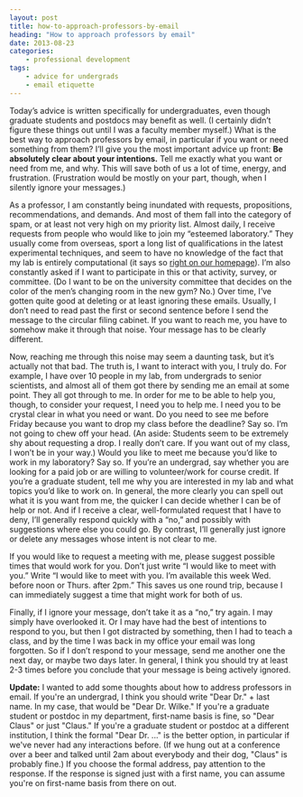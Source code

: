 ```yaml
---
layout: post
title: how-to-approach-professors-by-email
heading: "How to approach professors by email"
date: 2013-08-23
categories: 
    - professional development
tags:
    - advice for undergrads
    - email etiquette
---
```

Today’s advice is written specifically for undergraduates, even though graduate students and postdocs may benefit as well. (I certainly didn’t figure these things out until I was a faculty member myself.) What is the best way to approach professors by email, in particular if you want or need something from them? I’ll give you the most important advice up front: **Be absolutely clear about your intentions.** Tell me exactly what you want or need from me, and why. This will save both of us a lot of time, energy, and frustration. (Frustration would be mostly on your part, though, when I silently ignore your messages.)

<!--more-->

As a professor, I am constantly being inundated with requests, propositions, recommendations, and demands. And most of them fall into the category of spam, or at least not very high on my priority list. Almost daily, I receive requests from people who would like to join my “esteemed laboratory.” They usually come from overseas, sport a long list of qualifications in the latest experimental techniques, and seem to have no knowledge of the fact that my lab is entirely computational (it says so [right on our homepage](http://wilkelab.org/#about)). I’m also constantly asked if I want to participate in this or that activity, survey, or committee. (Do I want to be on the university committee that decides on the color of the men’s changing room in the new gym? No.) Over time, I’ve gotten quite good at deleting or at least ignoring these emails. Usually, I don’t need to read past the first or second sentence before I send the message to the circular filing cabinet. If you want to reach me, you have to somehow make it through that noise. Your message has to be clearly different.

Now, reaching me through this noise may seem a daunting task, but it’s actually not that bad. The truth is, I want to interact with you, I truly do. For example, I have over 10 people in my lab, from undergrads to senior scientists, and almost all of them got there by sending me an email at some point. They all got through to me. In order for me to be able to help you, though, to consider your request, I need you to help me. I need you to be crystal clear in what you need or want. Do you need to see me before Friday because you want to drop my class before the deadline? Say so. I’m not going to chew off your head. (An aside: Students seem to be extremely shy about requesting a drop. I really don’t care. If you want out of my class, I won’t be in your way.) Would you like to meet me because you’d like to work in my laboratory? Say so. If you’re an undergrad, say whether you are looking for a paid job or are willing to volunteer/work for course credit. If you’re a graduate student, tell me why you are interested in my lab and what topics you’d like to work on. In general, the more clearly you can spell out what it is you want from me, the quicker I can decide whether I can be of help or not. And if I receive a clear, well-formulated request that I have to deny, I’ll generally respond quickly with a “no,” and possibly with suggestions where else you could go. By contrast, I’ll generally just ignore or delete any messages whose intent is not clear to me.

If you would like to request a meeting with me, please suggest possible times that would work for you. Don’t just write “I would like to meet with you.” Write “I would like to meet with you. I’m available this week Wed. before noon or Thurs. after 2pm.” This saves us one round trip, because I can immediately suggest a time that might work for both of us.

Finally, if I ignore your message, don’t take it as a “no,” try again. I may simply have overlooked it. Or I may have had the best of intentions to respond to you, but then I got distracted by something, then I had to teach a class, and by the time I was back in my office your email was long forgotten. So if I don’t respond to your message, send me another one the next day, or maybe two days later. In general, I think you should try at least 2-3 times before you conclude that your message is being actively ignored.

**Update:** I wanted to add some thoughts about how to address professors in email. If you're an undergrad, I think you should write "Dear Dr." + last name. In my case, that would be "Dear Dr. Wilke." If you're a graduate student or postdoc in my department, first-name basis is fine, so "Dear Claus" or just "Claus." If you're a graduate student or postdoc at a different institution, I think the formal "Dear Dr. ..." is the better option, in particular if we've never had any interactions before. (If we hung out at a conference over a beer and talked until 2am about everybody and their dog, "Claus" is probably fine.) If you choose the formal address, pay attention to the response. If the response is signed just with a first name, you can assume you're on first-name basis from there on out.
